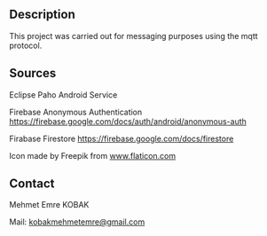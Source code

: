 ## Description
This project was carried out for messaging purposes using the mqtt protocol.


## Sources

Eclipse Paho Android Service

Firebase Anonymous Authentication https://firebase.google.com/docs/auth/android/anonymous-auth

Firabase Firestore https://firebase.google.com/docs/firestore

Icon made by Freepik from www.flaticon.com

## Contact
Mehmet Emre KOBAK

Mail: kobakmehmetemre@gmail.com
